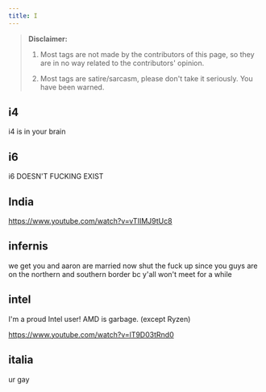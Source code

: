 ```yaml
---
title: I
---
```


> **Disclaimer:** 
> 
> 1. Most tags are not made by the contributors of this page, so they are in no way related to the contributors' opinion.
> 
> 2. Most tags are satire/sarcasm, please don't take it seriously. You have been warned.

## i4

​i4 is in your brain

## i6

​i6 DOESN'T FUCKING EXIST

## India

​https://www.youtube.com/watch?v=vTIIMJ9tUc8

## infernis

​᠎we get you and aaron are married now shut the fuck up since you guys are on the northern and southern border bc y'all won't meet for a while

## intel

​᠎᠎᠎I'm a proud Intel user! AMD is garbage. (except Ryzen)


https://www.youtube.com/watch?v=lT9D03tRnd0

## italia

ur gay